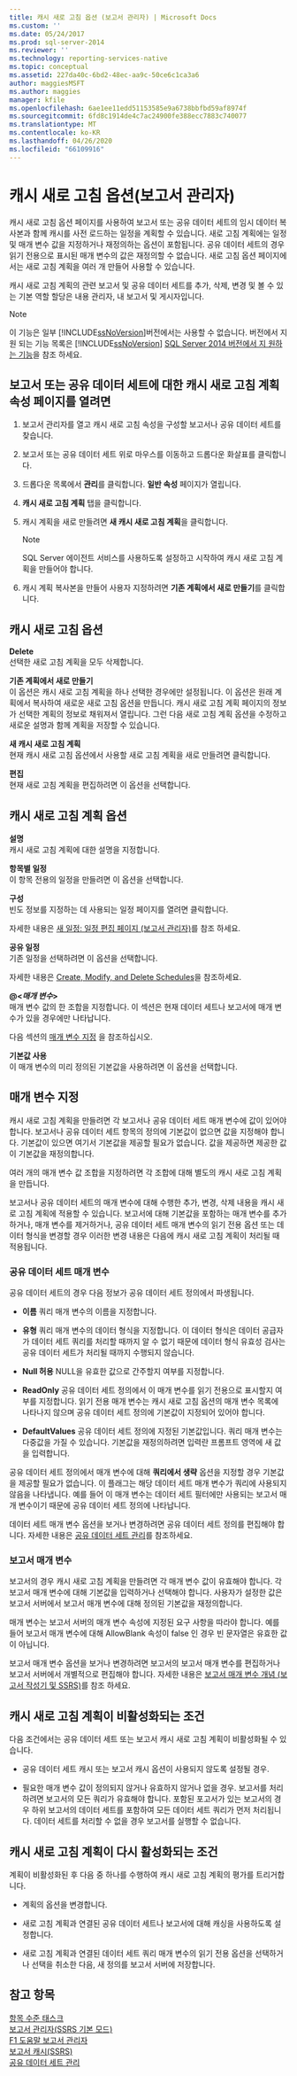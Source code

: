 ```yaml
---
title: 캐시 새로 고침 옵션 (보고서 관리자) | Microsoft Docs
ms.custom: ''
ms.date: 05/24/2017
ms.prod: sql-server-2014
ms.reviewer: ''
ms.technology: reporting-services-native
ms.topic: conceptual
ms.assetid: 227da40c-6bd2-48ec-aa9c-50ce6c1ca3a6
author: maggiesMSFT
ms.author: maggies
manager: kfile
ms.openlocfilehash: 6ae1ee11edd51153585e9a6738bbfbd59af8974f
ms.sourcegitcommit: 6fd8c1914de4c7ac24900fe388ecc7883c740077
ms.translationtype: MT
ms.contentlocale: ko-KR
ms.lasthandoff: 04/26/2020
ms.locfileid: "66109916"
---
```

# <a name="cache-refresh-options-report-manager"></a>캐시 새로 고침 옵션(보고서 관리자)
  캐시 새로 고침 옵션 페이지를 사용하여 보고서 또는 공유 데이터 세트의 임시 데이터 복사본과 함께 캐시를 사전 로드하는 일정을 계획할 수 있습니다. 새로 고침 계획에는 일정 및 매개 변수 값을 지정하거나 재정의하는 옵션이 포함됩니다. 공유 데이터 세트의 경우 읽기 전용으로 표시된 매개 변수의 값은 재정의할 수 없습니다. 새로 고침 옵션 페이지에서는 새로 고침 계획을 여러 개 만들어 사용할 수 있습니다.  
  
 캐시 새로 고침 계획의 관련 보고서 및 공유 데이터 세트를 추가, 삭제, 변경 및 볼 수 있는 기본 역할 할당은 내용 관리자, 내 보고서 및 게시자입니다.  
  
> [!NOTE]  
>  이 기능은 일부 [!INCLUDE[ssNoVersion](../includes/ssnoversion-md.md)]버전에서는 사용할 수 없습니다. 버전에서 지원 되는 기능 목록은 [!INCLUDE[ssNoVersion](../includes/ssnoversion-md.md)] [SQL Server 2014 버전에서 지 원하는 기능](../../2014/getting-started/features-supported-by-the-editions-of-sql-server-2014.md)을 참조 하세요.  
  
## <a name="to-open-the-cache-refresh-plan-properties-page-for-a-report-or-shared-dataset"></a>보고서 또는 공유 데이터 세트에 대한 캐시 새로 고침 계획 속성 페이지를 열려면  
  
1.  보고서 관리자를 열고 캐시 새로 고침 속성을 구성할 보고서나 공유 데이터 세트를 찾습니다.  
  
2.  보고서 또는 공유 데이터 세트 위로 마우스를 이동하고 드롭다운 화살표를 클릭합니다.  
  
3.  드롭다운 목록에서 **관리**를 클릭합니다. **일반 속성** 페이지가 열립니다.  
  
4.  **캐시 새로 고침 계획** 탭을 클릭합니다.  
  
5.  캐시 계획을 새로 만들려면 **새 캐시 새로 고침 계획**을 클릭합니다.  
  
    > [!NOTE]  
    >  SQL Server 에이전트 서비스를 사용하도록 설정하고 시작하여 캐시 새로 고침 계획을 만들어야 합니다.  
  
6.  캐시 계획 복사본을 만들어 사용자 지정하려면 **기존 계획에서 새로 만들기**를 클릭합니다.  
  
## <a name="cache-refresh-options"></a>캐시 새로 고침 옵션  
 **Delete**  
 선택한 새로 고침 계획을 모두 삭제합니다.  
  
 **기존 계획에서 새로 만들기**  
 이 옵션은 캐시 새로 고침 계획을 하나 선택한 경우에만 설정됩니다. 이 옵션은 원래 계획에서 복사하여 새로운 새로 고침 옵션을 만듭니다. 캐시 새로 고침 계획 페이지의 정보가 선택한 계획의 정보로 채워져서 열립니다. 그런 다음 새로 고침 계획 옵션을 수정하고 새로운 설명과 함께 계획을 저장할 수 있습니다.  
  
 **새 캐시 새로 고침 계획**  
 현재 캐시 새로 고침 옵션에서 사용할 새로 고침 계획을 새로 만들려면 클릭합니다.  
  
 **편집**  
 현재 새로 고침 계획을 편집하려면 이 옵션을 선택합니다.  
  
## <a name="cache-refresh-plan-options"></a>캐시 새로 고침 계획 옵션  
 **설명**  
 캐시 새로 고침 계획에 대한 설명을 지정합니다.  
  
 **항목별 일정**  
 이 항목 전용의 일정을 만들려면 이 옵션을 선택합니다.  
  
 **구성**  
 빈도 정보를 지정하는 데 사용되는 일정 페이지를 열려면 클릭합니다.  
  
 자세한 내용은 [새 일정: 일정 편집 페이지 &#40;보고서 관리자&#41;](../../2014/reporting-services/new-schedule-edit-schedule-page-report-manager.md)를 참조 하세요.  
  
 **공유 일정**  
 기존 일정을 선택하려면 이 옵션을 선택합니다.  
  
 자세한 내용은 [Create, Modify, and Delete Schedules](subscriptions/create-modify-and-delete-schedules.md)을 참조하세요.  
  
 **@\<***매개 변수***>**  
 매개 변수 값의 한 조합을 지정합니다. 이 섹션은 현재 데이터 세트나 보고서에 매개 변수가 있을 경우에만 나타납니다.  
  
 다음 섹션의 [매개 변수 지정](#Parameters) 을 참조하십시오.  
  
 **기본값 사용**  
 이 매개 변수의 미리 정의된 기본값을 사용하려면 이 옵션을 선택합니다.  
  
##  <a name="specifying-parameters"></a><a name="Parameters"></a>매개 변수 지정  
 캐시 새로 고침 계획을 만들려면 각 보고서나 공유 데이터 세트 매개 변수에 값이 있어야 합니다. 보고서나 공유 데이터 세트 항목의 정의에 기본값이 없으면 값을 지정해야 합니다. 기본값이 있으면 여기서 기본값을 제공할 필요가 없습니다. 값을 제공하면 제공한 값이 기본값을 재정의합니다.  
  
 여러 개의 매개 변수 값 조합을 지정하려면 각 조합에 대해 별도의 캐시 새로 고침 계획을 만듭니다.  
  
 보고서나 공유 데이터 세트의 매개 변수에 대해 수행한 추가, 변경, 삭제 내용을 캐시 새로 고침 계획에 적용할 수 있습니다. 보고서에 대해 기본값을 포함하는 매개 변수를 추가하거나, 매개 변수를 제거하거나, 공유 데이터 세트 매개 변수의 읽기 전용 옵션 또는 데이터 형식을 변경할 경우 이러한 변경 내용은 다음에 캐시 새로 고침 계획이 처리될 때 적용됩니다.  
  
### <a name="shared-dataset-parameters"></a>공유 데이터 세트 매개 변수  
 공유 데이터 세트의 경우 다음 정보가 공유 데이터 세트 정의에서 파생됩니다.  
  
-   **이름** 쿼리 매개 변수의 이름을 지정합니다.  
  
-   **유형** 쿼리 매개 변수의 데이터 형식을 지정합니다. 이 데이터 형식은 데이터 공급자가 데이터 세트 쿼리를 처리할 때까지 알 수 없기 때문에 데이터 형식 유효성 검사는 공유 데이터 세트가 처리될 때까지 수행되지 않습니다.  
  
-   **Null 허용** NULL을 유효한 값으로 간주할지 여부를 지정합니다.  
  
-   **ReadOnly** 공유 데이터 세트 정의에서 이 매개 변수를 읽기 전용으로 표시할지 여부를 지정합니다. 읽기 전용 매개 변수는 캐시 새로 고침 옵션의 매개 변수 목록에 나타나지 않으며 공유 데이터 세트 정의에 기본값이 지정되어 있어야 합니다.  
  
-   **DefaultValues** 공유 데이터 세트 정의에 지정된 기본값입니다. 쿼리 매개 변수는 다중값을 가질 수 있습니다. 기본값을 재정의하려면 입력란 프롬프트 영역에 새 값을 입력합니다.  
  
 공유 데이터 세트 정의에서 매개 변수에 대해 **쿼리에서 생략** 옵션을 지정할 경우 기본값을 제공할 필요가 없습니다. 이 플래그는 해당 데이터 세트 매개 변수가 쿼리에 사용되지 않음을 나타냅니다. 예를 들어 이 매개 변수는 데이터 세트 필터에만 사용되는 보고서 매개 변수이기 때문에 공유 데이터 세트 정의에 나타납니다.  
  
 데이터 세트 매개 변수 옵션을 보거나 변경하려면 공유 데이터 세트 정의를 편집해야 합니다. 자세한 내용은 [공유 데이터 세트 관리](report-data/manage-shared-datasets.md)를 참조하세요.  
  
### <a name="report-parameters"></a>보고서 매개 변수  
 보고서의 경우 캐시 새로 고침 계획을 만들려면 각 매개 변수 값이 유효해야 합니다. 각 보고서 매개 변수에 대해 기본값을 입력하거나 선택해야 합니다. 사용자가 설정한 값은 보고서 서버에서 보고서 매개 변수에 대해 정의된 기본값을 재정의합니다.  
  
 매개 변수는 보고서 서버의 매개 변수 속성에 지정된 요구 사항을 따라야 합니다. 예를 들어 보고서 매개 변수에 대해 AllowBlank 속성이 false 인 경우 빈 문자열은 유효한 값이 아닙니다.  
  
 보고서 매개 변수 옵션을 보거나 변경하려면 보고서의 보고서 매개 변수를 편집하거나 보고서 서버에서 개별적으로 편집해야 합니다. 자세한 내용은 [보고서 매개 변수 개념 &#40;보고서 작성기 및 SSRS&#41;](report-design/report-parameters-concepts-report-builder-and-ssrs.md)를 참조 하세요.  
  
## <a name="conditions-that-cause-a-cache-refresh-plan-to-be-inactive"></a>캐시 새로 고침 계획이 비활성화되는 조건  
 다음 조건에서는 공유 데이터 세트 또는 보고서 캐시 새로 고침 계획이 비활성화될 수 있습니다.  
  
-   공유 데이터 세트 캐시 또는 보고서 캐시 옵션이 사용되지 않도록 설정될 경우.  
  
-   필요한 매개 변수 값이 정의되지 않거나 유효하지 않거나 없을 경우. 보고서를 처리하려면 보고서의 모든 쿼리가 유효해야 합니다. 포함된 포고서가 있는 보고서의 경우 하위 보고서의 데이터 세트를 포함하여 모든 데이터 세트 쿼리가 먼저 처리됩니다. 데이터 세트를 처리할 수 없을 경우 보고서를 실행할 수 없습니다.  
  
## <a name="conditions-that-cause-a-cache-refresh-plan-to-be-reactivated"></a>캐시 새로 고침 계획이 다시 활성화되는 조건  
 계획이 비활성화된 후 다음 중 하나를 수행하여 캐시 새로 고침 계획의 평가를 트리거합니다.  
  
-   계획의 옵션을 변경합니다.  
  
-   새로 고침 계획과 연결된 공유 데이터 세트나 보고서에 대해 캐싱을 사용하도록 설정합니다.  
  
-   새로 고침 계획과 연결된 데이터 세트 쿼리 매개 변수의 읽기 전용 옵션을 선택하거나 선택을 취소한 다음, 새 정의를 보고서 서버에 저장합니다.  
  
## <a name="see-also"></a>참고 항목  
 [항목 수준 태스크](security/tasks-and-permissions-item-level-tasks.md)   
 [보고서 관리자&#40;SSRS 기본 모드&#41;](../../2014/reporting-services/report-manager-ssrs-native-mode.md)   
 [F1 도움말 보고서 관리자](../../2014/reporting-services/report-manager-f1-help.md)   
 [보고서 캐시&#40;SSRS&#41;](report-server/caching-reports-ssrs.md)   
 [공유 데이터 세트 관리](report-data/manage-shared-datasets.md)  
  
  
